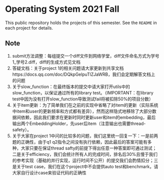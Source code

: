# Operating System 2021 Fall

This public repository holds the projects of this semester. See the `README`
in each project for details.

## Note

1. submit方法调整：每组提交一个diff文件到网络学堂，diff文件命名方式为学号1_学号2.diff，diff的生成方式见文档
2. 答疑文档：关于project 1的相关问题请大家更新到共享文档https://docs.qq.com/doc/DQkpGelpuTlZJaWRB，我们会定期解答文档上的问题
3. 关于slow_function：在最终版本的提交中请大家打开utils中的slow_function，以保证通过所有的library test。（IMPORTANT：在library test中因为没有打开slow_function导致测试fail将被扣除50%的项目分数）
4. 关于item更新：为了简单我们在之前的实现中省略了对item的更新（实际系统中item和user的更新频率和方式都有差异），然而这样隐式地移除了大部分数据间依赖，因此我们要求在更新时同时更新user和item的embedding，最后输出两个EmbeddingHolder，先user后item（注意输出也需要thread-safety）。
5. 关于大家在project 1中问的比较多的问题，我们这里统一回复一下：一是前两题的正确性，由于q1 q2指令之间没有执行依赖，因此最后的答案可能有多种，大家只要在保证thread safty的前提下得出任意一种答案即可通过测试；二是关于efficiency，我们会统计所有人的完成时间，排名后30%且慢于我们的参考实现（基础的并行实现，运行时间不公开）的提交我们会酌情扣分；三是关于test case，我们在这个project中不会提供auto test和benchmark，请大家自行设计case来验证代码的正确性
